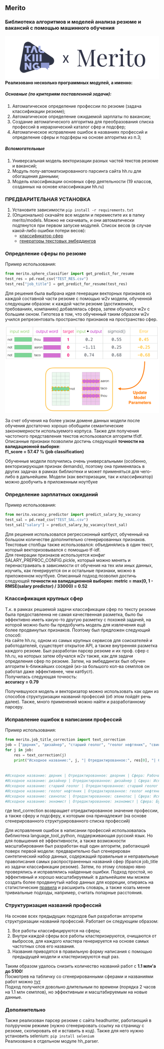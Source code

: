 ## Merito
### Библиотека алгоритмов и моделей анализа резюме и вакансий с помощью машинного обучения

![](images/logo.png)
**Реализовано несколько программных модулей, а именно:**

##### Основные (по критериям поставленной задачи):
1. Автоматическое определение профессии по резюме (задача классификации резюме);
2. Автоматическое определение ожидаемой зарплаты по вакансии;
3. Создание автоматического алгоритма для преобразования списка профессий в иерархический каталог сфер и подсфер;
4. Автоматическое исправление ошибок в названиях профессий и определение сферы и подсферы на основе алгоритма из п.3;
##### Вспомогательные
1. Универсальная модель векторизации разных частей текстов резюме и вакансий;
2. Модуль полу-автоматизированного парсинга сайта hh.ru для обогащения данными;
3. Модель классификации основных сфер деятельности (19 классов, созданных на основе классификации hh.ru)

### ПРЕДВАРИТЕЛЬНАЯ УСТАНОВКА
1. Установите зависимости
```pip install -r requirements.txt```
2. (Опционально) скачайте все модели и переместите их в папку merito/models. Можно не скачивать, и они автоматически подтянутся при первом запуске модулей.
Список весов (в случае какой-либо ошибки потери весов):
   - [классификатор сфер](https://disk.yandex.ru/d/x4X4lYMdc-ZWqA)
   - [генераторы текстовых эмбеддингов](https://disk.yandex.ru/d/efUr02dykHDV8g)
   
### Определение сферы по резюме
Пример использования:  
```python
from merito.sphere_classifier import get_predict_for_resume
test_res = pd.read_csv("TEST_RES.csv")
test_res["job_title"] = get_predict_for_resume(test_res)
```

Для решения была выбрана идея генерации векторных признаков из каждой составной части резюме с помощью w2v модели, обученной следующим образом:
к каждой части резюме (достижениях, требованиях, компаниях) добавлялась сфера, затем обучался w2v с большим окном. Гипотеза в том, что обученный таким образом w2v учился репрезентовать пространство признаков на пространство сфер.

![](images/w2v.png)

За счет обучения на более узком домене данных модели после обучения достаточно хорошо обобщили семантические закономерности используемого корпуса.
Также для получения частотного представления текстов использовался алгоритм tfidf.
Описанные признаки позволили достичь следующей **точности на валидационной выборке**:  
**f1_score = 57.47 % (job classification)**

Обученные модели получились очень универсальными (особенно, векторизирующая признак demands), поэтому она применялась в других задачах в рамках библиотеки и может применяться для чего-либо в дальнейшем.
Модели (как векторизации, так и классификатор) можно дообучить в приложенным ноутбуке


### Определение зарплатных ожиданий
Пример использования:
```python
from merito.vacancy_predictor import predict_salary_by_vacancy
test_sal = pd.read_csv("TEST_SAL.csv")
test_sal["salary"] = predict_salary_by_vacancy(test_sal)
```
Для решения использовался регрессионный катбуст, обученный на большом количестве дополнительно сгенерированных признаков. Текстовые столбцы также использовался: объединялись в один текст, который векторизовывался с помощью tf-idf.  
Для генерации признаков используется конфиг SALARY_PREPROC_CONFIG.pickle, который можно менять и перенастраивать в зависимости от обучения на тех или иных данных, изучить, как генерируется он и остальные признаки, можно в приложенном ноутбуке.
Описанный подход позволил достичь следующей **точности на валидационной выборке:**
**metric = max(0, 1 - RMSE(salary predictor) / 33000) = 0.52**



### Классификация крупных сфер
Т.к. в рамках решаемой задачи классификации сфер по тексту резюме была предоставленна не самая качественная разметка, было бы эффективно иметь какую-то другую разметку с похожей задачей, на которой можно было бы предобучить модель для извлечения ещё более продвинутых признаков. Поэтому был предложен следующий способ:  
На сайте hh.ru, одном из самых крупных сервисов для соискателей и работодателей, существует открытое API, а также внутренняя разметка каждого резюме. Был разработан парсер резюме и их проф. сфер с hh.ru, на которых затем обучался w2v также, как для задачи определения сфер по резюме. Затем, на эмбеддингах был обучен алгоритм k-ближайших соседей (из-за большого кол-ва семплов он работал даже эффективнее, чем катбуст).  
Получилась следующая точность:  
**accuracy = 0.79** 

Получившуюся модель и векторизатор можно использовать как один из способов структуризации названий профессий (об этом пойдёт речь далее). Также, много применений можно найти и разработанному парсеру.


### Исправление ошибок в написании профессий
Пример использования:

```python
from merito.job_title_correction import text_correction
job = ["дврник", "дизайнер", "старший геолог", "геолог нефтяник", "свинопас", "экномист"]
for j in job:
    res = text_correction(j)
    print("Исходное название:", j, "| Отредактированное:", res[0], "| Сфера:", res[1][0], "| Подсфера:", res[1][1])

    
#Исходное название: дврник | Отредактированное: дворник | Сфера: Рабочий персонал | Подсфера: дворник
#Исходное название: дизайнер | Отредактированное: дизайнер | Сфера: Искусство, развлечения, масс-медиа | Подсфера: дизайнер
#Исходное название: старший геолог | Отредактированное: старший геолог | Сфера: Добыча сырья | Подсфера: геолог
#Исходное название: геолог нефтяник | Отредактированное: геолог нефтяник | Сфера: Добыча сырья | Подсфера: геолог
#Исходное название: свинопас | Отредактированное: свинопас | Сфера: Искусство, развлечения, масс-медиа | Подсфера: свинопас
#Исходное название: экномист | Отредактированное: экономист | Сфера: Бухгалтерия, управленческий учет, финансы предприятия | Подсфера: экономист
```
где text_correction возвращает отредактированное значение профессии, а также сферу и подсферу, к которым она принадлежит (на основе сгенерированного структурированного списка профессий) 

Для исправления ошибок в написании профессий использовалась библиотека language_tool_python, поддерживающая русский язык. Но для повышения её эффективности, а также возможности масштабирования был разработан ещё один алгоритм, работающий поверх первой модели: предварительно был сгенерирован синтетический набор данных, содержащий правильные и неправильные правописания самых распространенных названий сфер (брался job_title из задачи классификации резюме). Затем, по этому словарю явно проверялись и исправлялись найденные ошибки. Подход простой, но эффективный и хорошо масштабируемый: в дальнейшем мы можем создать более продвинутый набор данных для корреции, опираясь на статистические [правила](https://github.com/ai-forever/sage) и расширить словарь, а также юзать менее тривиальные подходы, например, считать попарные расстояния.

### Структуризация названий профессий
На основе всех предыдущих подходов был разработан алгоритм структуризации названий профессий. Работает он следующим образом:  
1. Все работы классифицируются на сферы;  
2. Внутри каждой сферы все работы кластеризируются, очищаются от выбросов, для каждого кластера генерируется на основе самых частотных слов его названия.
3. Названия приводятся в правильную форму написания с помощью предыдущей модели и кластеризируются ещё раз.

Таким образом удалось снизить количество названий работ с **1.1 млн'а до 5100**!  
Посмотрев на табличку со сгенерированными сферами и названиями работ можно [тут](https://disk.yandex.ru/d/XMvY_A2TZDFBjA)  
Подход получился довольно длительным по времени (порядка 2 часов на 1.1 млн семплов), но эффективным и масштабируемым на новые данные. 


### Дополнительно
Также реализован парсер резюме с сайта headhunter, работающий в полуручном режиме (нужно сгенерировать ссылку на страницу с резюме, скопировать её и вставить в код). Также для него нужно установить selenium:
```pip install selenium```  
Реализовано в отдельном модуле hh_parser.  
